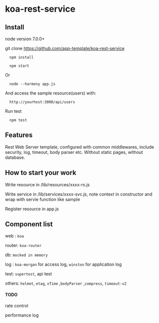 # koa-rest-service

## Install
node version 7.0.0+

git clone https://github.com/app-template/koa-rest-service


      npm install

      npm start
      
Or

      node --harmony app.js
      
And access the sample resource(users) with:
      
      http://yourhost:3000/api/users

Run test

      npm test

## Features

Rest Web Server template, configured with common middlewares, include security, log, timeout, body parser etc.
Without static pages, without database.

## How to start your work

Write resource in /lib/resources/xxxx-rs.js

Write service in /lib/services/xxxx-svc.js, note context in constructor and wrap with servie function like sample

Register resource in app.js


## Component list
web :   `koa`

router: `koa-router`

db:  `mocked in memory`

log : `koa-morgan` for access log, `winston` for application log

test: `supertest`, api test

others: `helmet`, `etag`, `xTime` ,`bodyParser` ,`compress`, `timeout-v2`


#### TODO

rate control

performance log




